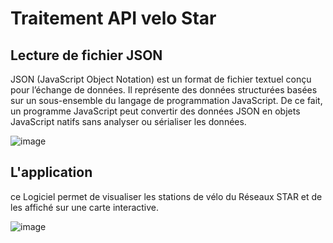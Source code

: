 
# Traitement API velo Star

## Lecture de fichier JSON

JSON (JavaScript Object Notation) est un format de fichier textuel conçu pour l’échange de données. Il représente des données structurées basées sur un sous-ensemble du langage de programmation JavaScript. De ce fait, un programme JavaScript peut convertir des données JSON en objets JavaScript natifs sans analyser ou sérialiser les données.

![image](![image](https://github.com/DailyScreen/LeveloSTAR/assets/113687926/eeb14a4c-4832-42ce-8646-0533ec09e626)
)

## L'application

ce Logiciel permet de visualiser les stations de vélo du Réseaux STAR et de les affiché sur une carte interactive.

![image](https://github.com/DailyScreen/LeveloSTAR/assets/113687926/9a39216d-165f-446d-92f2-8930cb631499)

